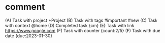 # comment
(A) Task with project +Project
(B) Task with tags #important #new
(C) Task with context @home
(D) Completed task {cm}
(E) Task with link https://www.google.com
(F) Task with counter {count:2/5}
(F) Task with due date {due:2023-01-30}